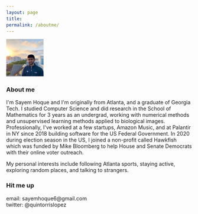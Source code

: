 ```yaml
---
layout: page
title:
permalink: /aboutme/
---
```

<body onload="start()">

<div class="imgcap_noborder">
	<img src="/assets/sayem.jpeg" width="20%">
</div>

<h3>
About me
</h3>

<p> I'm Sayem Hoque and I'm originally from Atlanta, and a graduate of Georgia Tech. I studied Computer Science and did research in the School of Mathematics for 3 years as an undergrad, working with numerical methods and unsupervised learning methods applied to biological images. Professionally, I've worked at a few startups, Amazon Music, and at Palantir in NY since 2018 building software for the US Federal Government. In 2020 during election season in the US, I joined a non-profit called Hawkfish which was funded by Mike Bloomberg to help House and Senate Democrats with their online voter outreach.
</p>
<p>
My personal interests include following Atlanta sports, staying active, exploring random places, and talking to strangers.
</p>

<h3>
Hit me up
</h3>
<p>
email: sayemhoque6@gmail.com <br>
twitter: @quintorrislopez
</p>